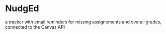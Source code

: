 # NudgEd
a tracker with email reminders for missing assignements and overall grades, connected to the Canvas API
